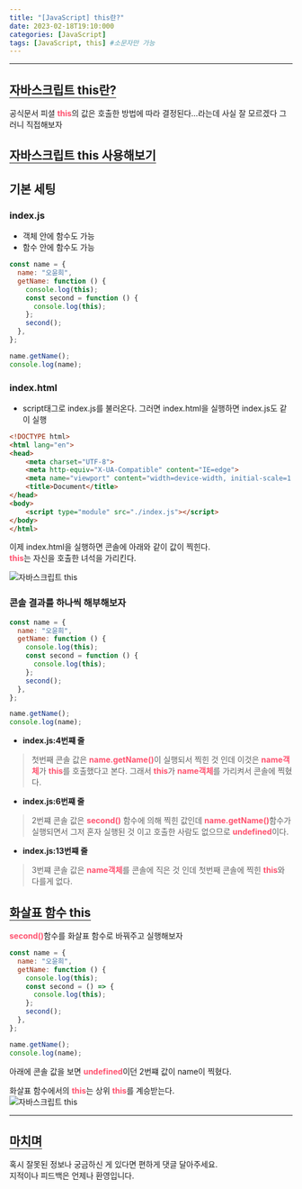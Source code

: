 ```yaml
---
title: "[JavaScript] this란?"
date: 2023-02-18T19:10:000
categories: [JavaScript]
tags: [JavaScript, this] #소문자만 가능
---
```


---

## <b style="border-bottom:2px solid gray">자바스크립트 this란?</b>
<p>공식문서 피셜 <strong style="color:#ff526f">this</strong>의 값은 호출한 방법에 따라 결정된다...라는데 사실 잘 모르겠다 그러니 직접해보자</p>

## <b style="border-bottom:2px solid gray">자바스크립트 this 사용해보기</b>
## 기본 세팅

### <b>index.js</b>
- 객체 안에 함수도 가능
- 함수 안에 함수도 가능

```js
const name = {
  name: "오윤희",
  getName: function () {
    console.log(this);
    const second = function () {
      console.log(this);
    };
    second();
  },
};

name.getName();
console.log(name);
```
### <b>index.html</b>
- script태그로 index.js를 불러온다. 그러면 index.html을 실행하면 index.js도 같이 실행

```html
<!DOCTYPE html>
<html lang="en">
<head>
    <meta charset="UTF-8">
    <meta http-equiv="X-UA-Compatible" content="IE=edge">
    <meta name="viewport" content="width=device-width, initial-scale=1.0">
    <title>Document</title>
</head>
<body>
    <script type="module" src="./index.js"></script>
</body>
</html>
```

<span>이제 index.html을 실행하면 콘솔에 아래와 같이 값이 찍힌다.<br/>
<strong style="color:#ff526f">this</strong>는 자신을 호출한 녀석을 가리킨다.</span><br/>

<img src="https://user-images.githubusercontent.com/88264006/219857844-54b8c0dd-3683-4200-87e7-19dc36078f01.png" alt="자바스크립트 this"/>

### <b>콘솔 결과를 하나씩 해부해보자</b>
```js
const name = {
  name: "오윤희",
  getName: function () {
    console.log(this);
    const second = function () {
      console.log(this);
    };
    second();
  },
};

name.getName();
console.log(name);
```

- <b>index.js:4번쨰 줄</b>

> <span>첫번째 콘솔 값은 <b style="color:#ff526f">name.getName()</b>이 실행되서 찍힌 것 인데 이것은 <b style="color:#ff526f">name객체</b>가 <strong style="color:#ff526f">this</strong>를 호출했다고 본다. 그래서 <strong style="color:#ff526f">this</strong>가 <b style="color:#ff526f">name객체</b>를 가리켜서 콘솔에 찍혔다.</span>

- <b>index.js:6번쨰 줄</b>

> <span>2번쨰 콘솔 값은 <b style="color:#ff526f">second()</b> 함수에 의해 찍힌 값인데 <b style="color:#ff526f">name.getName()</b>함수가 실행되면서 그저 혼자 실행된 것 이고 호출한 사람도 없으므로 <b style="color:#ff526f">undefined</b>이다.</span>

- <b>index.js:13번쨰 줄</b>

> <span>3번쨰 콘솔 값은 <b style="color:#ff526f">name객체</b>를 콘솔에 직은 것 인데 첫번째 콘솔에 찍힌 <strong style="color:#ff526f">this</strong>와 다를게 없다.</span>

## <b style="border-bottom:2px solid gray">화살표 함수 this</b>
<p><b style="color:#ff526f">second()</b>함수를 화살표 함수로 바꿔주고 실행해보자</p>

```js
const name = {
  name: "오윤희",
  getName: function () {
    console.log(this);
    const second = () => {
      console.log(this);
    };
    second();
  },
};

name.getName();
console.log(name);
```

<p>아래에 콘솔 값을 보면 <b style="color:#ff526f">undefined</b>이던 2번쨰 값이 name이 찍혔다.</p>
<span>화살표 함수에서의 <strong style="color:#ff526f">this</strong>는 상위 <strong style="color:#ff526f">this</strong>를 계승받는다.</span><br/>
<img src="https://user-images.githubusercontent.com/88264006/219870520-3e3f5479-f269-43bc-a1ba-acbb057e850d.png" alt="자바스크립트 this"/>

---

## <b style="border-bottom:2px solid gray"><b>마치며</b></b>
<P>혹시 잘못된 정보나 궁금하신 게 있다면 편하게 댓글 달아주세요.<br/>
지적이나 피드백은 언제나 환영입니다.</p>